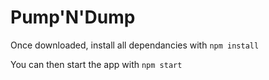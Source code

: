 # Pump'N'Dump
Once downloaded, install all dependancies with
```npm install```

You can then start the app with
```npm start```
